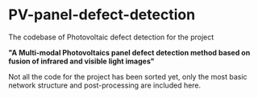 # PV-panel-defect-detection
The codebase of Photovoltaic defect detection for the project 

**"A Multi-modal Photovoltaics panel defect detection method based on fusion of infrared and visible light images"**


Not all the code for the project has been sorted yet,  only the most basic network structure and post-processing are included here.

